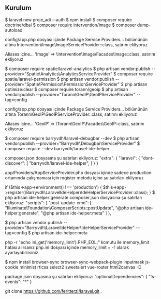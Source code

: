 ## Kurulum
$ laravel new proje_adi --auth
$ npm install
$ composer require doctrine/dbal
$ composer require intervention/image
$ composer dump-autoload

config/app.php dosyası içinde
Package Service Providers... bölümünün altına
Intervention\Image\ImageServiceProvider::class, satırını ekliyoruz

Aliases içine...
'Image' => \Intervention\Image\Facades\Image::class, satırını ekliyoruz

$ composer require spatie/laravel-analytics
$ php artisan vendor:publish --provider="Spatie\Analytics\AnalyticsServiceProvider"
$ composer require spatie/laravel-permission
$ php artisan vendor:publish --provider="Spatie\Permission\PermissionServiceProvider"
$ php artisan optimize:clear
$ composer require torann/geoip
$ php artisan vendor:publish --provider="Torann\GeoIP\GeoIPServiceProvider" --tag=config

config/app.php dosyası içinde
Package Service Providers... bölümünün altına
Torann\GeoIP\GeoIPServiceProvider::class, satırını ekliyoruz

Aliases içine...
'GeoIP' => \Torann\GeoIP\Facades\GeoIP::class, satırını ekliyoruz

$ composer require barryvdh/laravel-debugbar --dev
$ php artisan vendor:publish --provider="Barryvdh\Debugbar\ServiceProvider"
$ composer require --dev barryvdh/laravel-ide-helper

composer.json  dosyasına şu satırları ekliyoruz:
"extra": {
  "laravel": {
    "dont-discover": [
      "barryvdh/laravel-ide-helper",
    ]
  }
}

app/Providers/AppServiceProvider.php dosyası içinde sadece production ortamında çalışmaması için
register metodu içine şu satırları ekliyoruz

if ($this->app->environment() !== 'production') {
    $this->app->register(\Barryvdh\LaravelIdeHelper\IdeHelperServiceProvider::class);
}
$ php artisan ide-helper:generate
composer.json dosyasına şu satırları ekliyoruz:
"scripts": {
    "post-update-cmd": [
        "Illuminate\\Foundation\\ComposerScripts::postUpdate",
        "@php artisan ide-helper:generate",
        "@php artisan ide-helper:meta"
    ]
},

$ php artisan vendor:publish --provider="Barryvdh\LaravelIdeHelper\IdeHelperServiceProvider" --tag=config
$ php artisan ide-helper:meta

php -r "echo ini_get('memory_limit').PHP_EOL;" komutu ile memory_limit hatası alırsanız php.ini dosyası içinde
memory_limit = -1 olarak ayarlayabilirsiniz.

$ npm install browser-sync browser-sync-webpack-plugin inputmask js-cookie minimist rtlcss select2 sweetalert vue-router html2canvas -D 

package.json doyasına şu satırları ekliyoruz:
"optionalDependencies": {
        "fs-events": "*"
    }







git clone https://github.com/feritterzi/laravel.git .